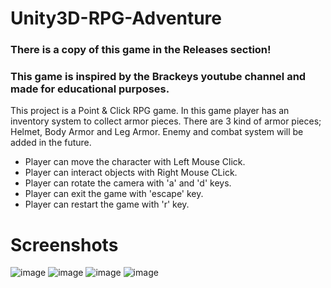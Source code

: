 # Unity3D-RPG-Adventure
### There is a copy of this game in the Releases section!
### This game is inspired by the Brackeys youtube channel and made for educational purposes.

This project is a Point & Click RPG game. In this game player has an inventory system to collect armor pieces. There are 3 kind of armor pieces; Helmet, Body Armor and Leg Armor. Enemy and combat system will be added in the future.

* Player can move the character with Left Mouse Click.
* Player can interact objects with Right Mouse CLick.
* Player can rotate the camera with 'a' and 'd' keys.
* Player can exit the game with 'escape' key.
* Player can restart the game with 'r' key.

# Screenshots
![image](https://user-images.githubusercontent.com/45359225/202864418-48864c37-3dd0-435b-9ae5-ff584fa75373.png)
![image](https://user-images.githubusercontent.com/45359225/202864462-1e3a2bfd-437d-4698-aa85-1c72665b47c4.png)
![image](https://user-images.githubusercontent.com/45359225/202864468-7e35e00c-8791-407f-bc12-b01fd261ca5c.png)
![image](https://user-images.githubusercontent.com/45359225/202864492-66ffdc78-a7b2-496f-a7b5-ac12f97e5084.png)

